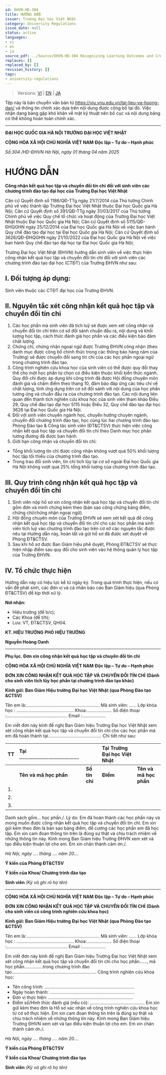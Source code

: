 ```yaml
---
id: DHVN-HD-304
title: HƯỚNG DẪN
issuer: Trường Đại học Việt Nhật
category: University Regulations
issue_date: null
status: active
languages:
- vi
- en
- ja
source_pdf: ../Source/DHVN-HD-304 Recognizing Learning Outcomes and Credit Transfer_source.pdf
replaces: []
replaced_by: []
revision_history: []
tags:
- university-regulations
---
```

> Versions: [VI](DHVN-HD-304%20H%C6%B0%E1%BB%9Bng%20d%E1%BA%ABn%20C%C3%B4ng%20nh%E1%BA%ADn%20k%E1%BA%BFt%20qu%E1%BA%A3%20h%E1%BB%8Dc%20t%E1%BA%ADp%20v%C3%A0%20chuy%E1%BB%83n%20%C4%91%E1%BB%95i%20t%C3%ADn%20ch%E1%BB%89_source.md) | [EN](../English/DHVN-HD-304%20Guidelines%20for%20Recognizing%20Learning%20Outcomes%20and%20Credit%20Transfer.md) | [JA](../Japanese/DHVN-HD-304%20%E5%AD%A6%E7%BF%92%E6%88%90%E6%9E%9C%E8%AA%8D%E5%AE%9A%E3%83%BB%E5%8D%98%E4%BD%8D%E4%BA%92%E6%8F%9B%E6%8C%87%E9%87%9D.md)

Tệp này là bản chuyển văn bản từ https://vju.vnu.edu.vn/tai-lieu-va-huong-dan/ và thông tin chính xác dựa trên nội dung được công bố tại đó.
Việc nhận dạng bảng gặp khó khăn về mặt kỹ thuật nên bố cục và nội dung bảng có thể không hoàn toàn chính xác.

---

**ĐẠI HỌC QUỐC GIA HÀ NỘI**
**TRƯỜNG ĐẠI HỌC VIỆT NHẬT**

**CỘNG HÒA XÃ HỘI CHỦ NGHĨA VIỆT NAM**
**Độc lập – Tự do – Hạnh phúc**

*Số:304 /HD-ĐHVN*
*Hà Nội, ngày 01 tháng 04 năm 2025*

# HƯỚNG DẪN
**Công nhận kết quả học tập và chuyển đổi tín chỉ**
**đối với sinh viên các chương trình đào tạo đại học của Trường Đại học Việt Nhật**

Căn cứ Quyết định số 1186/QĐ-TTg ngày 21/7/2014 của Thủ tướng Chính phủ về việc thành lập Trường Đại học Việt Nhật thuộc Đại học Quốc gia Hà Nội;
Căn cứ Quyết định số 391/QĐ-TTg ngày 31/03/2017 của Thủ tướng Chính phủ về việc Quy chế tổ chức và hoạt động của Trường Đại học Việt Nhật thuộc Đại học Quốc gia Hà Nội;
Căn cứ Quyết định số 5115/QĐ-ĐHQGHN ngày 25/12/2014 của Đại học Quốc gia Hà Nội về việc ban hành Quy chế đào tạo đại học tại Đại học Quốc gia Hà Nội;
Căn cứ Quyết định số 3626/QĐ-ĐHQGHN ngày 21/10/2022 của Đại học Quốc gia Hà Nội về việc ban hành Quy chế đào tạo đại học tại Đại học Quốc gia Hà Nội;

Trường Đại học Việt Nhật (ĐHVN) hướng dẫn sinh viên về việc thực hiện công nhận kết quả học tập và chuyển đổi tín chỉ đối với sinh viên các chương trình đào tạo đại học (CTĐT) của Trường ĐHVN như sau:

## I. Đối tượng áp dụng:
Sinh viên thuộc các CTĐT đại học của Trường ĐHVN.

## II. Nguyên tắc xét công nhận kết quả học tập và chuyển đổi tín chỉ
1. Các học phần mà sinh viên đã tích luỹ sẽ được xem xét công nhận và chuyển đổi tín chỉ trên cơ sở đối sánh chuẩn đầu ra, nội dung và khối lượng học tập, cách thức đánh giá học phần và các điều kiện bảo đảm chất lượng.
2. Chứng chỉ, chứng nhận ngoại ngữ được Trường ĐHVN công nhận (theo danh mục được công bố chính thức trong các thông báo hàng năm của Trường) sẽ được chuyển đổi sang tín chỉ của các học phần ngoại ngữ trong chương trình đào tạo.
3. Công trình nghiên cứu khoa học của sinh viên có thể được quy đổi thay thế cho một học phần tự chọn có điều kiện thuộc khối kiến thức ngành. Quy đổi chỉ được áp dụng khi công trình đã được Hội đồng chuyên môn đánh giá và chấm điểm theo thang 10, đảm bảo đáp ứng các tiêu chí về chất lượng, tính ứng dụng trên cơ sở đối sánh với nội dung của học phần tương ứng và chuẩn đầu ra của chương trình đào tạo. Các nội dung liên quan đến thành tích nghiên cứu khoa học của sinh viên tham khảo Điều 29, Quy chế đào tạo đại học 5115 hoặc Điều 32, Quy chế đào tạo đại học 3626 tại Đại học Quốc gia Hà Nội.
4. Đối với sinh viên chuyển ngành học, chuyển hướng chuyên ngành, chuyển đổi chương trình đào tạo, học cùng lúc hai chương trình đào tạo: Phòng Đào tạo & Công tác sinh viên (ĐT&CTSV) thực hiện việc công nhận kết quả học tập và chuyển đổi tín chỉ theo Danh mục học phần tương đương đã được ban hành.
5. Giới hạn công nhận và chuyển đổi tín chỉ:
- Tổng khối lượng tín chỉ được công nhận không vượt quá 50% khối lượng học tập tối thiểu của chương trình đào tạo.
- Trong trao đổi sinh viên, tín chỉ tích lũy tại cơ sở ngoài Đại học Quốc gia Hà Nội không vượt quá 25% tổng khối lượng của chương trình đào tạo.

## III. Quy trình công nhận kết quả học tập và chuyển đổi tín chỉ
1. Sinh viên nộp hồ sơ xin công nhận kết quả học tập và chuyển đổi tín chỉ gồm đơn và minh chứng kèm theo (bản sao công chứng bảng điểm, chứng chỉ/chứng nhận ngoại ngữ).
2. Hội đồng chuyên môn của Trường ĐHVN sẽ xem xét kết quả để công nhận kết quả học tập và chuyển đổi tín chỉ cho các học phần mà sinh viên tích luỹ vào chương trình đào tạo trên cơ sở các nguyên tắc được nêu tại Hướng dẫn này, hoàn tất và gửi hồ sơ đã được xét duyệt về Phòng ĐT&CTSV.
3. Sau khi hồ sơ được Ban Giám hiệu phê duyệt, Phòng ĐT&CTSV sẽ thực hiện nhập điểm sau quy đổi cho sinh viên vào hệ thống quản lý học tập của Trường ĐHVN.

## IV. Tổ chức thực hiện
Hướng dẫn này có hiệu lực kể từ ngày ký. Trong quá trình thực hiện, nếu có vấn đề phát sinh, các đơn vị và cá nhân báo cáo Ban Giám hiệu (qua Phòng ĐT&CTSV) để kịp thời xử lý.

**Nơi nhận:**
- Hiệu trưởng (để b/c);
- Các Khoa (để t/h);
- Lưu: VT, ĐT&CTSV, QH04.

**KT. HIỆU TRƯỞNG**
**PHÓ HIỆU TRƯỞNG**

**Nguyễn Hoàng Oanh**

---
**Phụ lục. Đơn xin công nhận kết quả học tập và chuyển đổi tín chỉ**

**CỘNG HÒA XÃ HỘI CHỦ NGHĨA VIỆT NAM**
**Độc lập – Tự do – Hạnh phúc**

**ĐƠN XIN CÔNG NHẬN KẾT QUẢ HỌC TẬP VÀ CHUYỂN ĐỔI TÍN CHỈ**
**(Dành cho sinh viên tích lũy học phần tại chương trình đào tạo khác)**

**Kính gửi: Ban Giám Hiệu trường Đại học Việt Nhật**
**(qua Phòng Đào tạo &CTSV)**

Tên em là:........................................................... Mã sinh viên: ......
Lớp khóa học : .............................................. Khoa:....................
Số điện thoại :................................................. Email :...................

Em viết đơn này kính đề nghị Ban Giám hiệu Trường Đại học Việt Nhật xem xét công nhận kết quả học tập và chuyển đổi tín chỉ cho các học phần mà em đã hoàn thành tại...........................................
Chi tiết như sau:

| TT | Tại ............................................. | | Tại Trường Đại học Việt Nhật | |
| :-- | :--- | :--- | :--- | :--- |
| | **Tên và mã học phần** | **Số tín chỉ** | **Điểm** | **Tên và mã học phần** | **Số tín chỉ** |
| 1. | | | | | |
| 2. | | | | | |
| 3. | | | | | |

Danh sách gồm... học phần./.
Lý do: Em đã hoàn thành các học phần này và mong muốn được công nhận kết quả học tập và chuyển đổi tín chỉ.
Em xin gửi kèm theo đơn là bản sao bảng điểm, đề cương các học phần em đã học tập.
Em xin cam đoan thông tin trên là đúng sự thật và chịu trách nhiệm về những thông tin này.
Kính mong Ban Giám hiệu Trường ĐHVN xem xét và tạo điều kiện thuận lợi cho em.
Em xin chân thành cảm ơn./.

*Hà Nội, ngày .... tháng .... năm 20....*

**Ý kiến của Phòng ĐT&CTSV**

**Ý kiến của Khoa/ Chương trình đào tạo**

**Sinh viên**
*(Ký và ghi rõ họ tên)*

---
**CỘNG HÒA XÃ HỘI CHỦ NGHĨA VIỆT NAM**
**Độc lập – Tự do – Hạnh phúc**

**ĐƠN XIN CÔNG NHẬN KẾT QUẢ HỌC TẬP VÀ CHUYỂN ĐỔI TÍN CHỈ**
**(Dành cho sinh viên có công trình nghiên cứu khoa học)**

**Kính gửi: Ban Giám Hiệu trường Đại học Việt Nhật**
**(qua Phòng Đào tạo &CTSV)**

Tên em là:........................................................... Mã sinh viên: ......
Lớp khóa học : .............................................. Khoa:....................
Số điện thoại :................................................. Email :...................

Em viết đơn này kính đề nghị Ban Giám hiệu Trường Đại học Việt Nhật xem xét công nhận kết quả học tập và chuyển đổi tín chỉ cho học phần......, mã học phần...............trong chương trình đào tạo....................................................................
Công trình nghiên cứu khoa học:
- Tên công trình: ........................................................................
- Ngày hoàn thành: ....................................................................
- Đơn vị thực hiện: ....................................................................
- Điểm số/Hình thức đánh giá (nếu có): ............................................
Em xin gửi kèm theo đơn là Hồ sơ xác nhận về công trình nghiên cứu khoa học từ cơ sở thực hiện.
Em xin cam đoan thông tin trên là đúng sự thật và chịu trách nhiệm về những thông tin này.
Kính mong Ban Giám hiệu Trường ĐHVN xem xét và tạo điều kiện thuận lợi cho em.
Em xin chân thành cảm ơn./.

*Hà Nội, ngày .... tháng .... năm 20....*

**Ý kiến của Phòng ĐT&CTSV**

**Ý kiến của Khoa/ Chương trình đào tạo**

**Sinh viên**
*(Ký và ghi rõ họ tên)*
